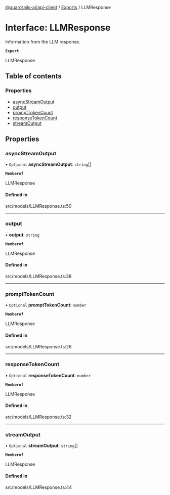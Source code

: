 [@guardrails-ai/api-client](../README.md) / [Exports](../modules.md) / LLMResponse

# Interface: LLMResponse

Information from the LLM response.

**`Export`**

LLMResponse

## Table of contents

### Properties

- [asyncStreamOutput](LLMResponse.md#asyncstreamoutput)
- [output](LLMResponse.md#output)
- [promptTokenCount](LLMResponse.md#prompttokencount)
- [responseTokenCount](LLMResponse.md#responsetokencount)
- [streamOutput](LLMResponse.md#streamoutput)

## Properties

### asyncStreamOutput

• `Optional` **asyncStreamOutput**: `string`[]

**`Memberof`**

LLMResponse

#### Defined in

src/models/LLMResponse.ts:50

___

### output

• **output**: `string`

**`Memberof`**

LLMResponse

#### Defined in

src/models/LLMResponse.ts:38

___

### promptTokenCount

• `Optional` **promptTokenCount**: `number`

**`Memberof`**

LLMResponse

#### Defined in

src/models/LLMResponse.ts:26

___

### responseTokenCount

• `Optional` **responseTokenCount**: `number`

**`Memberof`**

LLMResponse

#### Defined in

src/models/LLMResponse.ts:32

___

### streamOutput

• `Optional` **streamOutput**: `string`[]

**`Memberof`**

LLMResponse

#### Defined in

src/models/LLMResponse.ts:44
